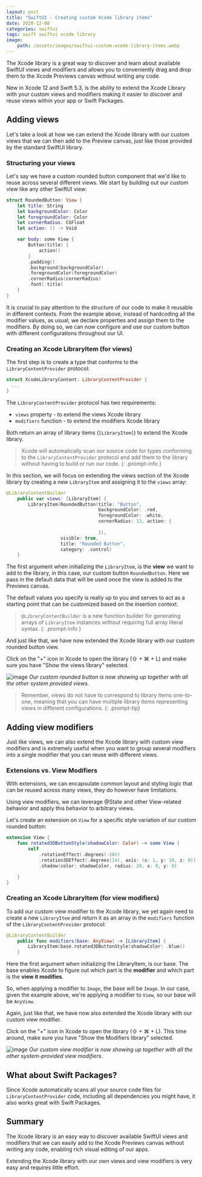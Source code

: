 ```yaml
---
layout: post
title: "SwiftUI - Creating custom Xcode library items"
date: 2020-12-08
categories: swiftui
tags: swift swiftui xcode library
image:
    path: /assets/images/swiftui-custom-xcode-library-items.webp
---
```


The Xcode library is a great way to discover and learn about available SwiftUI views and modifiers and allows you to conveniently drag and drop them to the Xcode Previews canvas without writing any code. 

New in Xcode 12 and Swift 5.3, is the ability to extend the Xcode Library with your custom views and modifiers making it easier to discover and reuse views within your app or Swift Packages.

## Adding views

Let's take a look at how we can extend the Xcode library with our custom views that we can then add to the Preview canvas, just like those provided by the standard SwiftUI library.

### Structuring your views

Let's say we have a custom rounded button component that we'd like to reuse across several different views. We start by building out our custom view like any other SwiftUI view:

```swift
struct RoundedButton: View {
    let title: String
    let backgroundColor: Color
    let foregroundColor: Color
    let cornerRadius: CGFloat
    let action: () -> Void

    var body: some View {
        Button(title) {
            action()
        }
        .padding()
        .background(backgroundColor)
        .foregroundColor(foregroundColor)
        .cornerRadius(cornerRadius)
        .font(.title)
    }
}
```

It is crucial to pay attention to the structure of our code to make it reusable in different contexts. From the example above, instead of hardcoding all the modifier values, as usual, we declare properties and assign them to the modifiers. By doing so, we can now configure and use our custom button with different configurations throughout our UI.

### Creating an Xcode LibraryItem (for views)

The first step is to create a type that conforms to the `LibraryContentProvider` protocol:

```swift
struct XcodeLibraryContent: LibraryContentProvider {
  ...
}
```

The `LibraryContentProvider` protocol has two requirements:

- `views` property - to extend the views Xcode library
- `modifiers` function - to extend the modifiers Xcode library

Both return an array of library items (`[LibraryItem]`) to extend the Xcode library. 

> Xcode will automatically scan our source code for types conforming to the `LibraryContentProvider` protocol and add them to the library without having to build or run our code. 
{: .prompt-info }

In this section, we will focus on extending the views section of the Xcode library by creating a new `LibraryItem` and assigning it to the `views` array:

```swift
@LibraryContentBuilder
    public var views: [LibraryItem] {
        LibraryItem(RoundedButton(title: "Button",
                                  backgroundColor: .red,
                                  foregroundColor: .white,
                                  cornerRadius: 12, action: {
                                    
                                  }),
                    visible: true,
                    title: "Rounded Button",
                    category: .control)
    }
```

The first argument when initializing the `LibraryItem`, is the **view** we want to add to the library, in this case, our custom button `RoundedButton`. Here we pass in the default data that will be used once the view is added to the Previews canvas. 

The default values you specify is really up to you and serves to act as a starting point that can be customized based on the insertion context.

> `@LibraryContentBuilder` is a new function builder for generating arrays of `LibraryItem` instances without requiring full array literal syntax.
{: .prompt-info }

And just like that, we have now extended the Xcode library with our custom rounded button view. 

Click on the "+" icon in Xcode to open the library (⇧ + ⌘ + L) and make sure you have "Show the views library" selected.

![image](/assets/images/xcode-library-items-views.png)
*Our custom rounded button is now showing up together with all the other system provided views.*

> Remember, views do not have to correspond to library items one-to-one, meaning that you can have multiple library items representing views in different configurations. 
{: .prompt-tip}

## Adding view modifiers

Just like views, we can also extend the Xcode library with custom view modifiers and is extremely useful when you want to group several modifiers into a single modifier that you can reuse with different views.

### Extensions vs. View Modifiers

With extensions, we can encapsulate common layout and styling logic that can be reused across many views, they do however have limitations. 

Using view modifiers, we can leverage @State and other View-related behavior and apply this behavior to arbitrary views.

Let's create an extension on `View` for a specific style variation of our custom rounded button:

```swift
extension View {
    func rotated3DButtonStyle(shadowColor: Color) -> some View {
        self
            .rotationEffect(.degrees(-10))
            .rotation3DEffect(.degrees(14), axis: (x: 1, y: 10, z: 0))
            .shadow(color: shadowColor, radius: 20, x: 0, y: 0)

    }
}
```

### Creating an Xcode LibraryItem (for view modifiers)

To add our custom view modifier to the Xcode library, we yet again need to create a new `LibraryItem` and return it as an array in the `modifiers` function of the `LibraryContentProvider` protocol:

```swift
@LibraryContentBuilder
    public func modifiers(base: AnyView) -> [LibraryItem] {
        LibraryItem(base.rotated3DButtonStyle(shadowColor: .blue))
    }
```

Here the first argument when initializing the LibraryItem, is our base. The base enables Xcode to figure out which part is the **modifier** and which part is the **view it modifies**.

So, when applying a modifier to `Image`, the base will be `Image`. In our case, given the example above, we're applying a modifier to `View`, so our base will be `AnyView`.

Again, just like that, we have now also extended the Xcode library with our custom view modifier. 

Click on the "+" icon in Xcode to open the library (⇧ + ⌘ + L). This time around, make sure you have "Show the Modifiers library" selected.

![image](/assets/images/xcode-library-items-view-modifiers.png)
*Our custom view modifier is now showing up together with all the other system-provided view modifiers.*

## What about Swift Packages?

Since Xcode automatically scans all your source code files for `LibraryContentProvider` code, including all dependencies you might have, it also works great with Swift Packages.

##  Summary

The Xcode library is an easy way to discover available SwiftUI views and modifiers that we can easily add to the Xcode Previews canvas without writing any code, enabling rich visual editing of our apps.

Extending the Xcode library with our own views and view modifiers is very easy and requires little effort.
